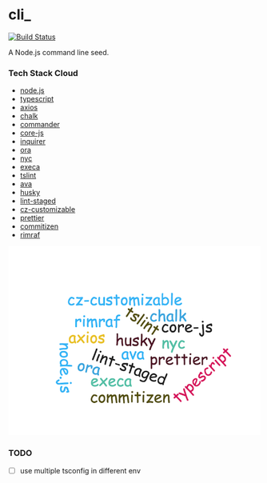 # cli\_

[![Build Status](https://travis-ci.org/aikin/cli_.svg?branch=master)](https://travis-ci.org/aikin/cli_)

A Node.js command line seed.


### Tech Stack Cloud

 * [node.js](https://github.com/nodejs/node)
 * [typescript](https://github.com/Microsoft/TypeScript)
 * [axios](https://github.com/axios/axios)
 * [chalk](https://github.com/chalk/chalk)
 * [commander](https://github.com/tj/commander.js)
 * [core-js](https://github.com/zloirock/core-js)
 * [inquirer](https://github.com/zloirock/core-js)
 * [ora](https://github.com/sindresorhus/ora)
 * [nyc](https://github.com/istanbuljs/nyc)
 * [execa](https://github.com/sindresorhus/execa)
 * [tslint](https://github.com/palantir/tslint)
 * [ava](https://github.com/avajs/ava)
 * [husky](https://github.com/typicode/husky)
 * [lint-staged](https://github.com/okonet/lint-staged)
 * [cz-customizable](https://github.com/leonardoanalista/cz-customizable)
 * [prettier](https://github.com/prettier/prettier)
 * [commitizen](https://github.com/commitizen/cz-cli)
 * [rimraf](https://github.com/isaacs/rimraf)


<img src='./word-cloud.png' width='600px' />


### TODO
- [ ] use multiple tsconfig in different env
